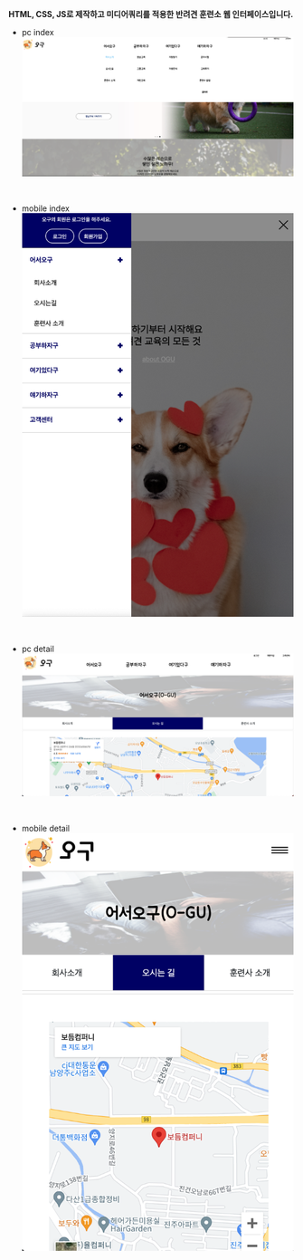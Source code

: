 **HTML, CSS, JS로 제작하고 미디어쿼리를 적용한 반려견 훈련소 웹 인터페이스입니다.**


* pc index
![pc-index](./images/example1.png)
<br>

* mobile index
![mobile-index](./images/example2.png)
<br>

* pc detail
![pc-detail](./images/example3.png)
<br>

* mobile detail
![mobile-detail](./images/example4.png)
